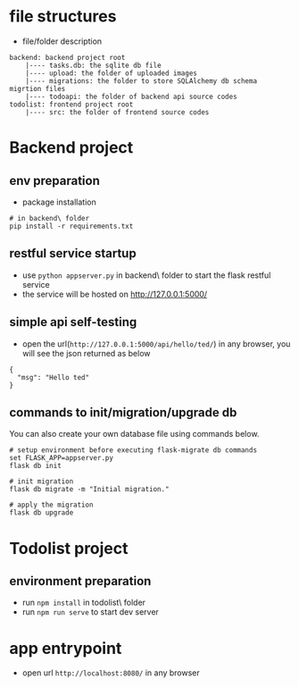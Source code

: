 # file structures
- file/folder description
```
backend: backend project root
    |---- tasks.db: the sqlite db file
    |---- upload: the folder of uploaded images
    |---- migrations: the folder to store SQLAlchemy db schema migrtion files
    |---- todoapi: the folder of backend api source codes
todolist: frontend project root
    |---- src: the folder of frontend source codes
```

# Backend project

## env preparation
- package installation
```
# in backend\ folder
pip install -r requirements.txt
```

## restful service startup
- use `python appserver.py` in backend\ folder to start the flask restful service
- the service will be hosted on http://127.0.0.1:5000/

## simple api self-testing
- open the url(`http://127.0.0.1:5000/api/hello/ted/`) in any browser, you will see the json returned as below
```
{
  "msg": "Hello ted"
}
```

## commands to init/migration/upgrade db
You can also create your own database file using commands below.
```
# setup environment before executing flask-migrate db commands
set FLASK_APP=appserver.py
flask db init

# init migration
flask db migrate -m "Initial migration."

# apply the migration
flask db upgrade
```

# Todolist project

## environment preparation
- run `npm install` in todolist\ folder
- run `npm run serve` to start dev server

# app entrypoint
- open url `http://localhost:8080/` in any browser


